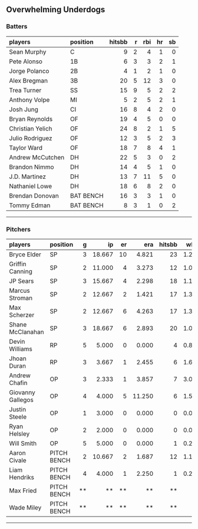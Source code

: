 ## Overwhelming Underdogs

### Batters

 
|players          |position  | hitsbb|  r| rbi| hr| sb| 
|:----------------|:---------|------:|--:|---:|--:|--:| 
|Sean Murphy      |C         |      9|  2|   4|  1|  0| 
|Pete Alonso      |1B        |      6|  3|   3|  2|  1| 
|Jorge Polanco    |2B        |      4|  1|   2|  1|  0| 
|Alex Bregman     |3B        |     20|  5|  12|  3|  0| 
|Trea Turner      |SS        |     15|  9|   5|  2|  2| 
|Anthony Volpe    |MI        |      5|  2|   5|  2|  1| 
|Josh Jung        |CI        |     16|  8|   4|  2|  0| 
|Bryan Reynolds   |OF        |     19|  4|   5|  0|  0| 
|Christian Yelich |OF        |     24|  8|   2|  1|  5| 
|Julio Rodriguez  |OF        |     12|  3|   5|  2|  3| 
|Taylor Ward      |OF        |     18|  7|   8|  4|  1| 
|Andrew McCutchen |DH        |     22|  5|   3|  0|  2| 
|Brandon Nimmo    |DH        |     14|  4|   5|  1|  0| 
|J.D. Martinez    |DH        |     13|  7|  11|  5|  0| 
|Nathaniel Lowe   |DH        |     18|  6|   8|  2|  0| 
|Brendan Donovan  |BAT BENCH |     16|  3|   3|  1|  0| 
|Tommy Edman      |BAT BENCH |      8|  3|   1|  0|  2| 

* * *

### Pitchers

 
|players           |position    |  g|     ip| er|    era| hitsbb|  whip| so|  w| sv| 
|:-----------------|:-----------|--:|------:|--:|------:|------:|-----:|--:|--:|--:| 
|Bryce Elder       |SP          |  3| 18.667| 10|  4.821|     23| 1.232| 14|  1|  0| 
|Griffin Canning   |SP          |  2| 11.000|  4|  3.273|     12| 1.091| 11|  1|  0| 
|JP Sears          |SP          |  3| 15.667|  4|  2.298|     18| 1.149| 13|  1|  0| 
|Marcus Stroman    |SP          |  2| 12.667|  2|  1.421|     17| 1.342| 11|  2|  0| 
|Max Scherzer      |SP          |  2| 12.667|  6|  4.263|     17| 1.342| 19|  1|  0| 
|Shane McClanahan  |SP          |  3| 18.667|  6|  2.893|     20| 1.071| 17|  2|  0| 
|Devin Williams    |RP          |  5|  5.000|  0|  0.000|      4| 0.800|  8|  0|  2| 
|Jhoan Duran       |RP          |  3|  3.667|  1|  2.455|      6| 1.636|  5|  1|  1| 
|Andrew Chafin     |OP          |  3|  2.333|  1|  3.857|      7| 3.000|  4|  0|  0| 
|Giovanny Gallegos |OP          |  4|  4.000|  5| 11.250|      6| 1.500|  4|  0|  2| 
|Justin Steele     |OP          |  1|  3.000|  0|  0.000|      0| 0.000|  1|  0|  0| 
|Ryan Helsley      |OP          |  2|  2.000|  0|  0.000|      0| 0.000|  4|  0|  1| 
|Will Smith        |OP          |  5|  5.000|  0|  0.000|      1| 0.200|  5|  1|  2| 
|Aaron Civale      |PITCH BENCH |  2| 10.667|  2|  1.687|     12| 1.125|  7|  1|  0| 
|Liam Hendriks     |PITCH BENCH |  4|  4.000|  1|  2.250|      1| 0.250|  3|  2|  1| 
|Max Fried         |PITCH BENCH | **|     **| **|     **|     **|    **| **| **| **| 
|Wade Miley        |PITCH BENCH | **|     **| **|     **|     **|    **| **| **| **| 


* * *


